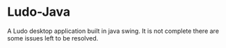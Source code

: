 # Ludo-Java
 A Ludo desktop application built in java swing. It is not complete there are some issues left to be resolved.
